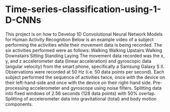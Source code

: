 # Time-series-classification-using-1-D-CNNs
This project is on how to Develop 1D Convolutional Neural Network Models for Human Activity Recognition  Below is an example video of a subject performing the activities while their movement data is being recorded.  The six activities performed were as follows:  Walking Walking Upstairs Walking Downstairs Sitting Standing Laying  The movement data recorded was the x, y, and z accelerometer data (linear acceleration) and gyroscopic data (angular velocity) from the smart phone, specifically a Samsung Galaxy S II. Observations were recorded at 50 Hz (i.e. 50 data points per second). Each subject performed the sequence of activities twice, once with the device on their left-hand-side and once with the device on their right-hand side.  Pre-processing accelerometer and gyroscope using noise filters. Splitting data into fixed windows of 2.56 seconds (128 data points) with 50% overlap. Splitting of accelerometer data into gravitational (total) and body motion components.

